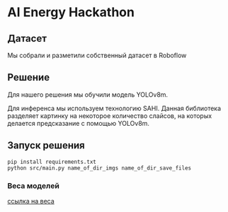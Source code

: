 # AI Energy Hackathon
## Датасет
Мы собрали и разметили собственный датасет в Roboflow
## Решение
Для нашего решения мы обучили модель YOLOv8m.

Для инференса мы используем технологию SAHI.
Данная библиотека разделяет картинку на некоторое количество слайсов,
на которых делается предсказание с помощью YOLOv8m.
## Запуск решения

```
pip install requirements.txt
python src/main.py name_of_dir_imgs name_of_dir_save_files
```

### Веса моделей
[ссылка на веса]()